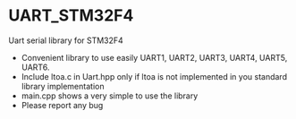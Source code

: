 UART_STM32F4
============

Uart serial library for STM32F4

* Convenient library to use easily UART1, UART2, UART3, UART4, UART5, UART6.
* Include ltoa.c in Uart.hpp only if ltoa is not implemented in you standard library implementation
* main.cpp shows a very simple to use the library
* Please report any bug